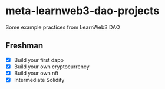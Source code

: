 # meta-learnweb3-dao-projects
Some example practices from LearnWeb3 DAO

## Freshman
- [x] Build your first dapp
- [x] Build your own cryptocurrency
- [x] Build your own nft
- [x] Intermediate Solidity
